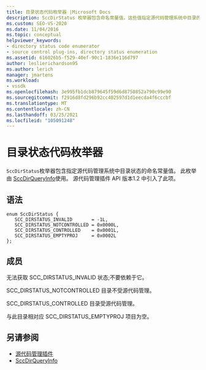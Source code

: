 ```yaml
---
title: 目录状态代码枚举器 |Microsoft Docs
description: SccDirStatus 枚举器包含命名常量值，这些值指定源代码管理系统中目录的状态，由 SccDirQueryInfo 使用。
ms.custom: SEO-VS-2020
ms.date: 11/04/2016
ms.topic: conceptual
helpviewer_keywords:
- directory status code enumerator
- source control plug-ins, directory status enumeration
ms.assetid: 616026b5-f529-40ef-90c1-1836e116d797
author: leslierichardson95
ms.author: lerich
manager: jmartens
ms.workload:
- vssdk
ms.openlocfilehash: 3e995fb1dcb879645f59d6d8750852a790c99e90
ms.sourcegitcommit: f2916d8fd296b92cc402597d1d1eecda4f6cccbf
ms.translationtype: MT
ms.contentlocale: zh-CN
ms.lasthandoff: 03/25/2021
ms.locfileid: "105091248"
---
```

# <a name="directory-status-code-enumerator"></a>目录状态代码枚举器
`SccDirStatus`枚举器包含指定源代码管理系统中目录状态的命名常量值。 此枚举由 [SccDirQueryInfo](../extensibility/sccdirqueryinfo-function.md)使用。 源代码管理插件 API 版本1.2 中引入了此项。

## <a name="syntax"></a>语法

```
enum SccDirStatus {
   SCC_DIRSTATUS_INVALID       = -1L,
   SCC_DIRSTATUS_NOTCONTROLLED = 0x0000L,
   SCC_DIRSTATUS_CONTROLLED    = 0x0001L,
   SCC_DIRSTATUS_EMPTYPROJ     = 0x0002L
};
```

## <a name="members"></a>成员
 无法获取 SCC_DIRSTATUS_INVALID 状态;不要依赖于它。

 SCC_DIRSTATUS_NOTCONTROLLED 目录不受源代码管理。

 SCC_DIRSTATUS_CONTROLLED 目录受源代码管理。

 与此目录相对应 SCC_DIRSTATUS_EMPTYPROJ 项目为空。

## <a name="see-also"></a>另请参阅
- [源代码管理插件](../extensibility/source-control-plug-ins.md)
- [SccDirQueryInfo](../extensibility/sccdirqueryinfo-function.md)
